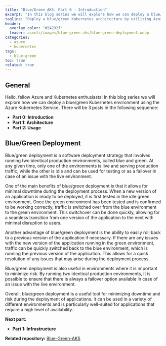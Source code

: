 ```yaml
---
title: "Blue/Green AKS: Part 0 - Introduction"
excerpt: "In this blog series we will explore how we can deploy a blue/green Kubernetes environment using the Azure Kubernetes Service."
tagline: "Deploy a blue/green Kubernetes architecture by utilizing Azure, Bicep, and GitHub"
header:
  overlay_color: "#24292f"
  teaser: assets/images/blue-green-aks/blue-green-deployment.webp
categories:
  - azure
  - kubernetes
tags:
  - blue-green
toc: true
related: true
---
```


## General

Hello, fellow Azure and Kubernetes enthusiasts! In this blog series we will explore how we can deploy a blue/green Kubernetes environment using the Azure Kubernetes Service. There will be 3 posts in the following sequence:

- **Part 0: Introduction**
- **Part 1: Architecture**
- **Part 2: Usage**

## Blue/Green Deployment

Blue/green deployment is a software deployment strategy that involves running two identical production environments, called blue and green. At any given time, only one of the environments is live and serving production traffic, while the other is idle and can be used for testing or as a failover in case of an issue with the live environment.

One of the main benefits of blue/green deployment is that it allows for minimal downtime during the deployment process. When a new version of an application is ready to be deployed, it is first tested in the idle green environment. Once the green environment has been tested and is confirmed to be working correctly, traffic is switched over from the blue environment to the green environment. This switchover can be done quickly, allowing for a seamless transition from one version of the application to the next with minimal disruption to users.

Another advantage of blue/green deployment is the ability to easily roll back to a previous version of the application if necessary. If there are any issues with the new version of the application running in the green environment, traffic can be quickly switched back to the blue environment, which is running the previous version of the application. This allows for a quick resolution of any issues that may arise during the deployment process.

Blue/green deployment is also useful in environments where it is important to minimize risk. By running two identical production environments, it is possible to ensure that there is always a failover option available in case of an issue with the live environment.

Overall, blue/green deployment is a useful tool for minimizing downtime and risk during the deployment of applications. It can be used in a variety of different environments and is particularly well-suited for applications that require a high level of availability.

**Next part:**

- **Part 1: Infrastructure**

**Related repository:** [Blue-Green-AKS](https://github.com/christosgalano/Blue-Green-AKS)
